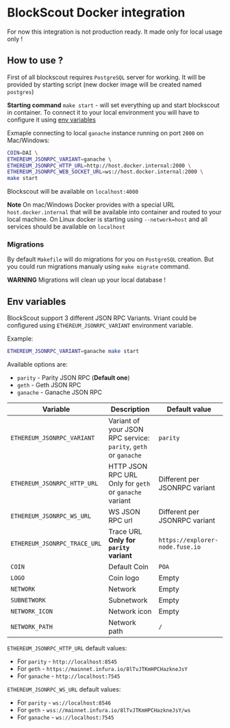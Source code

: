 # BlockScout Docker integration

For now this integration is not production ready. It made only for local usage only !

## How to use ?
First of all blockscout requires `PostgreSQL` server for working. 
It will be provided by starting script (new docker image will be created named `postgres`)

**Starting command**
`make start` - will set everything up and start blockscout in container.
To connect it to your local environment you will have to configure it using [env variables](#env-variables)

Exmaple connecting to local `ganache` instance running on port `2000` on Mac/Windows:
```bash
COIN=DAI \
ETHEREUM_JSONRPC_VARIANT=ganache \ 
ETHEREUM_JSONRPC_HTTP_URL=http://host.docker.internal:2000 \
ETHEREUM_JSONRPC_WEB_SOCKET_URL=ws://host.docker.internal:2000 \
make start
```

Blockscout will be available on `localhost:4000`

**Note**
On mac/Windows Docker provides with a special URL `host.docker.internal` that will be available into container and routed to your local machine.
On Linux docker is starting using `--network=host` and all services should be available on `localhost`

### Migrations

By default `Makefile` will do migrations for you on `PostgreSQL` creation. 
But you could run migrations manualy using `make migrate` command.

**WARNING** Migrations will clean up your local database !

## Env variables

BlockScout support 3 different JSON RPC Variants.
Vriant could be configured using `ETHEREUM_JSONRPC_VARIANT` environment variable.

Example: 
```bash
ETHEREUM_JSONRPC_VARIANT=ganache make start
```

Available options are:

 * `parity` - Parity JSON RPC (**Default one**)
 * `geth` - Geth JSON RPC
 * `ganache` - Ganache JSON RPC
 

| Variable | Description | Default value |
| -------- | ----------- | ------------- |
| `ETHEREUM_JSONRPC_VARIANT` | Variant of your JSON RPC service: `parity`, `geth` or `ganache` | `parity` |
| `ETHEREUM_JSONRPC_HTTP_URL` | HTTP JSON RPC URL Only for `geth` or `ganache` variant | Different per JSONRPC variant |
| `ETHEREUM_JSONRPC_WS_URL` | WS JSON RPC url | Different per JSONRPC variant |
| `ETHEREUM_JSONRPC_TRACE_URL` | Trace URL **Only for `parity` variant** | `https://explorer-node.fuse.io` |
| `COIN` | Default Coin | `POA` |
| `LOGO` | Coin logo | Empty | 
| `NETWORK` | Network | Empty |
| `SUBNETWORK` | Subnetwork | Empty |
| `NETWORK_ICON` | Network icon | Empty | 
| `NETWORK_PATH` | Network path | `/` |


`ETHEREUM_JSONRPC_HTTP_URL` default values:

 * For `parity` - `http://localhost:8545`
 * For `geth` - `https://mainnet.infura.io/8lTvJTKmHPCHazkneJsY`
 * For `ganache` - `http://localhost:7545`

`ETHEREUM_JSONRPC_WS_URL` default values:

 * For `parity` - `ws://localhost:8546`
 * For `geth` - `wss://mainnet.infura.io/8lTvJTKmHPCHazkneJsY/ws`
 * For `ganache` - `ws://localhost:7545`

